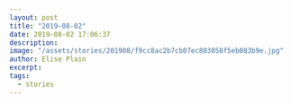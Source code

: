 ```yaml
---
layout: post
title: "2019-08-02"
date: 2019-08-02 17:06:37
description: 
image: "/assets/stories/201908/f9cc8ac2b7cb07ec803058f5eb083b9e.jpg"
author: Elise Plain
excerpt: 
tags: 
  - stories
---
```



<p></p>
